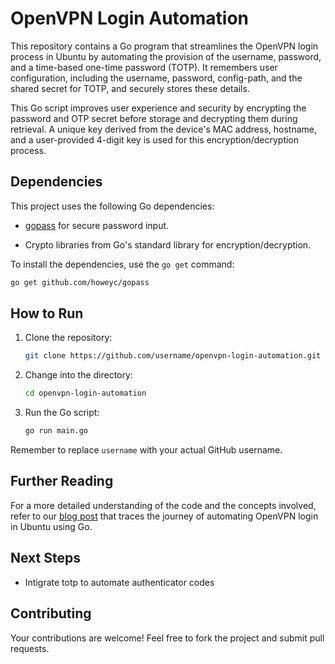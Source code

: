 # OpenVPN Login Automation

This repository contains a Go program that streamlines the OpenVPN login process in Ubuntu by automating the provision of the username, password, and a time-based one-time password (TOTP). It remembers user configuration, including the username, password, config-path, and the shared secret for TOTP, and securely stores these details.

This Go script improves user experience and security by encrypting the password and OTP secret before storage and decrypting them during retrieval. A unique key derived from the device's MAC address, hostname, and a user-provided 4-digit key is used for this encryption/decryption process.

## Dependencies

This project uses the following Go dependencies:

- [gopass](https://github.com/howeyc/gopass) for secure password input.
<!-- - [otp/totp](https://github.com/pquerna/otp/totp) for generating TOTPs. -->
- Crypto libraries from Go's standard library for encryption/decryption.

To install the dependencies, use the `go get` command:

```bash
go get github.com/howeyc/gopass
```

## How to Run

1. Clone the repository:
    ```bash
    git clone https://github.com/username/openvpn-login-automation.git
    ```
2. Change into the directory:
    ```bash
    cd openvpn-login-automation
    ```
3. Run the Go script:
    ```bash
    go run main.go
    ```

Remember to replace `username` with your actual GitHub username.

## Further Reading

For a more detailed understanding of the code and the concepts involved, refer to our [blog post](https://www.technodrifter.com/system/2023/05/23/automating-openvpn-login-ubuntu.html) that traces the journey of automating OpenVPN login in Ubuntu using Go.

## Next Steps
 - Intigrate totp to automate authenticator codes
## Contributing

Your contributions are welcome! Feel free to fork the project and submit pull requests.

